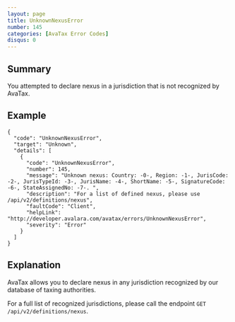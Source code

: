 ```yaml
---
layout: page
title: UnknownNexusError
number: 145
categories: [AvaTax Error Codes]
disqus: 0
---
```


## Summary

You attempted to declare nexus in a jurisdiction that is not recognized by AvaTax.

## Example

    {
      "code": "UnknownNexusError",
      "target": "Unknown",
      "details": [
        {
          "code": "UnknownNexusError",
          "number": 145,
          "message": "Unknown nexus: Country: -0-, Region: -1-, JurisCode: -2-, JurisTypeId: -3-, JurisName: -4-, ShortName: -5-, SignatureCode: -6-, StateAssignedNo: -7-. ",
          "description": "For a list of defined nexus, please use /api/v2/definitions/nexus",
          "faultCode": "Client",
          "helpLink": "http://developer.avalara.com/avatax/errors/UnknownNexusError",
          "severity": "Error"
        }
      ]
    }

## Explanation

AvaTax allows you to declare nexus in any jurisdiction recognized by our database of taxing authorities.  

For a full list of recognized jurisdictions, please call the endpoint `GET /api/v2/definitions/nexus`.
